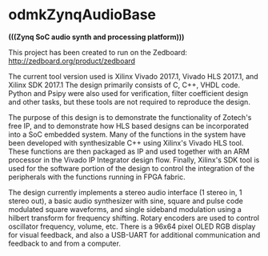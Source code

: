 # odmkZynqAudioBase
__(((Zynq SoC audio synth and processing platform)))__

This project has been created to run on the Zedboard:
http://zedboard.org/product/zedboard

The current tool version used is Xilinx Vivado 2017.1, Vivado HLS 2017.1, and Xilinx SDK 2017.1
The design primarily consists of C, C++, VHDL code.
Python and Psipy were also used for verification, filter coefficient design and other tasks, but these tools are not required to reproduce the design.

The purpose of this design is to demonstrate the functionality of Zotech's free IP, and to demonstrate how HLS based designs can be incorporated into a SoC embedded system. Many of the functions in the system have been developed with synthesizable C++ using Xilinx's Vivado HLS tool. These functions are then packaged as IP and used together with an ARM processor in the Vivado IP Integrator design flow. Finally, Xilinx's SDK tool is used for the software portion of the design to control the integration of the peripherals with the functions running in FPGA fabric.

The design currently implements a stereo audio interface (1 stereo in, 1 stereo out), a basic audio synthesizer with sine, square and pulse code modulated square waveforms, and single sideband modulation using a hilbert transform for frequency shifting. Rotary encoders are used to control oscillator frequency, volume, etc. There is a 96x64 pixel OLED RGB display for visual feedback, and also a USB-UART for additional communication and feedback to and from a computer.





